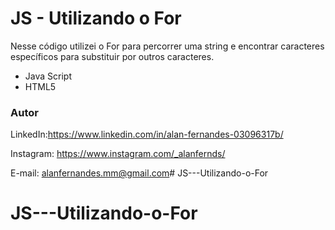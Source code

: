 # JS - Utilizando o For

Nesse código utilizei o For para percorrer uma string e encontrar caracteres específicos para substituir por outros caracteres.

* Java Script
* HTML5

### Autor

LinkedIn:https://www.linkedin.com/in/alan-fernandes-03096317b/

Instagram: https://www.instagram.com/_alanfernds/

E-mail: alanfernandes.mm@gmail.com# JS---Utilizando-o-For
# JS---Utilizando-o-For

